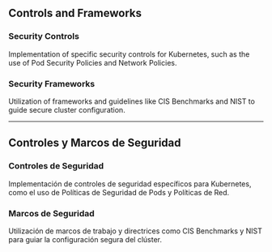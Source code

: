 ## Controls and Frameworks

### Security Controls
Implementation of specific security controls for Kubernetes, such as the use of Pod Security Policies and Network Policies.

### Security Frameworks
Utilization of frameworks and guidelines like CIS Benchmarks and NIST to guide secure cluster configuration.

---

## Controles y Marcos de Seguridad

### Controles de Seguridad
Implementación de controles de seguridad específicos para Kubernetes, como el uso de Políticas de Seguridad de Pods y Políticas de Red.

### Marcos de Seguridad
Utilización de marcos de trabajo y directrices como CIS Benchmarks y NIST para guiar la configuración segura del clúster.

